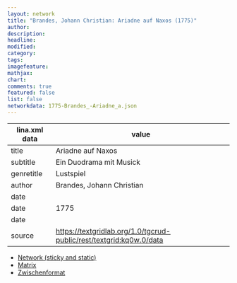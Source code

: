 ```yaml
---
layout: network
title: "Brandes, Johann Christian: Ariadne auf Naxos (1775)"
author:
description:
headline:
modified:
category:
tags:
imagefeature: 
mathjax: 
chart: 
comments: true
featured: false
list: false
networkdata: 1775-Brandes_-Ariadne_a.json
---
```

lina.xml data  | value
------------- | -------------
title|Ariadne auf Naxos
subtitle|Ein Duodrama mit Musick
genretitle|Lustspiel
author|Brandes, Johann Christian
date|
date|1775
date|
source|https://textgridlab.org/1.0/tgcrud-public/rest/textgrid:kq0w.0/data


* [Network (sticky and static)](/network48)
* [Matrix](/matrix48)
* [Zwischenformat](/lina48 )
